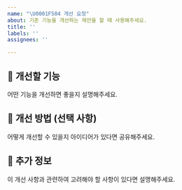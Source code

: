 ```yaml
---
name: "\U0001F504 개선 요청"
about: 기존 기능을 개선하는 제안을 할 때 사용해주세요.
title: ''
labels: ''
assignees: ''

---
```


## 🔧 개선할 기능
어떤 기능을 개선하면 좋을지 설명해주세요.

## 🚀 개선 방법 (선택 사항)
어떻게 개선할 수 있을지 아이디어가 있다면 공유해주세요.

## 📌 추가 정보
이 개선 사항과 관련하여 고려해야 할 사항이 있다면 설명해주세요.
